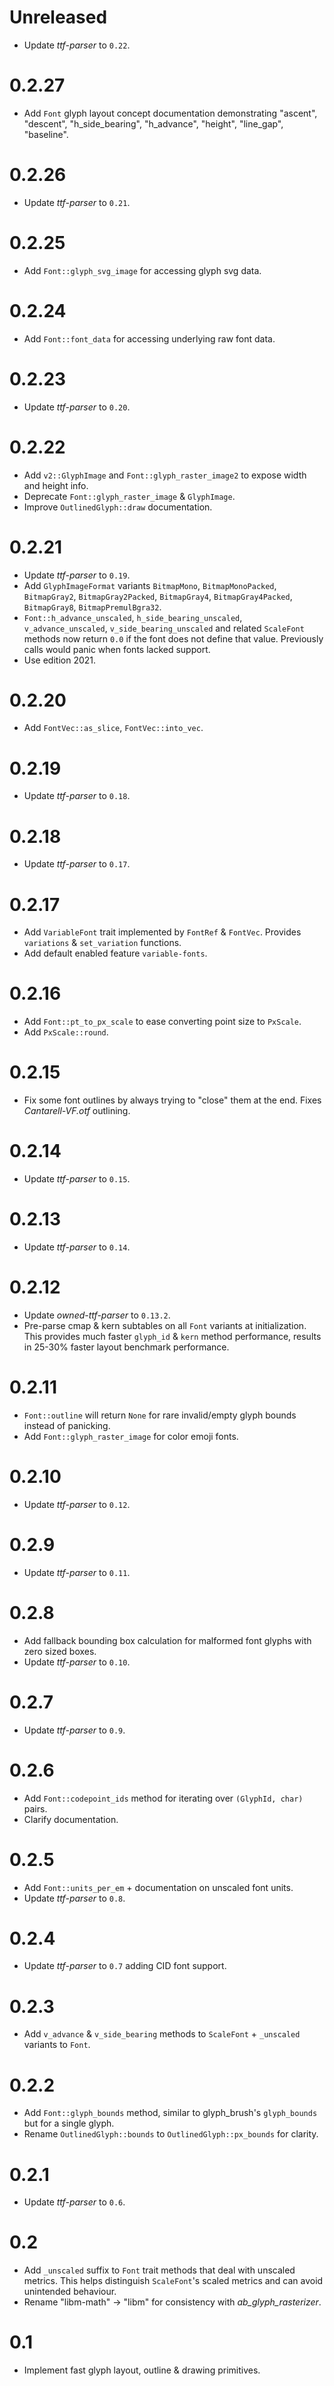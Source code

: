 # Unreleased
* Update _ttf-parser_ to `0.22`.

# 0.2.27
* Add `Font` glyph layout concept documentation demonstrating "ascent", "descent", "h_side_bearing", 
  "h_advance", "height", "line_gap", "baseline".

# 0.2.26
* Update _ttf-parser_ to `0.21`.

# 0.2.25
* Add `Font::glyph_svg_image` for accessing glyph svg data.

# 0.2.24
* Add `Font::font_data` for accessing underlying raw font data.

# 0.2.23
* Update _ttf-parser_ to `0.20`.

# 0.2.22
* Add `v2::GlyphImage` and `Font::glyph_raster_image2` to expose width and height info.
* Deprecate `Font::glyph_raster_image` & `GlyphImage`.
* Improve `OutlinedGlyph::draw` documentation.

# 0.2.21
* Update _ttf-parser_ to `0.19`.
* Add `GlyphImageFormat` variants `BitmapMono`, `BitmapMonoPacked`, `BitmapGray2`, `BitmapGray2Packed`,
  `BitmapGray4`, `BitmapGray4Packed`, `BitmapGray8`, `BitmapPremulBgra32`.
* `Font::h_advance_unscaled`, `h_side_bearing_unscaled`, `v_advance_unscaled`, `v_side_bearing_unscaled`
  and related `ScaleFont` methods now return `0.0` if the font does not define that value.
  Previously calls would panic when fonts lacked support.
* Use edition 2021.

# 0.2.20
* Add `FontVec::as_slice`, `FontVec::into_vec`.

# 0.2.19
* Update _ttf-parser_ to `0.18`.

# 0.2.18
* Update _ttf-parser_ to `0.17`.

# 0.2.17
* Add `VariableFont` trait implemented by `FontRef` & `FontVec`.
  Provides `variations` & `set_variation` functions.
* Add default enabled feature `variable-fonts`.

# 0.2.16
* Add `Font::pt_to_px_scale` to ease converting point size to `PxScale`.
* Add `PxScale::round`.

# 0.2.15
* Fix some font outlines by always trying to "close" them at the end. Fixes _Cantarell-VF.otf_ outlining.

# 0.2.14
* Update _ttf-parser_ to `0.15`.

# 0.2.13
* Update _ttf-parser_ to `0.14`.

# 0.2.12
* Update _owned-ttf-parser_ to `0.13.2`.
* Pre-parse cmap & kern subtables on all `Font` variants at initialization. This provides
  much faster `glyph_id` & `kern` method performance, results in 25-30% faster layout
  benchmark performance.

# 0.2.11
* `Font::outline` will return `None` for rare invalid/empty glyph bounds instead of panicking.
* Add `Font::glyph_raster_image` for color emoji fonts.

# 0.2.10
* Update _ttf-parser_ to `0.12`.

# 0.2.9
* Update _ttf-parser_ to `0.11`.

# 0.2.8
* Add fallback bounding box calculation for malformed font glyphs with zero sized boxes.
* Update _ttf-parser_ to `0.10`.

# 0.2.7
* Update _ttf-parser_ to `0.9`.

# 0.2.6
* Add `Font::codepoint_ids` method for iterating over `(GlyphId, char)` pairs.
* Clarify documentation.

# 0.2.5
* Add `Font::units_per_em` + documentation on unscaled font units.
* Update _ttf-parser_ to `0.8`.

# 0.2.4
* Update _ttf-parser_ to `0.7` adding CID font support.

# 0.2.3
* Add `v_advance` & `v_side_bearing` methods to `ScaleFont` + `_unscaled` variants to `Font`.

# 0.2.2
* Add `Font::glyph_bounds` method, similar to glyph_brush's `glyph_bounds` but for a single glyph.
* Rename `OutlinedGlyph::bounds` to `OutlinedGlyph::px_bounds` for clarity.

# 0.2.1
* Update _ttf-parser_ to `0.6`.

# 0.2
* Add `_unscaled` suffix to  `Font` trait methods that deal with unscaled metrics.
  This helps distinguish `ScaleFont`'s scaled metrics and can avoid unintended behaviour.
* Rename "libm-math" -> "libm" for consistency with _ab_glyph_rasterizer_.

# 0.1
* Implement fast glyph layout, outline & drawing primitives.
